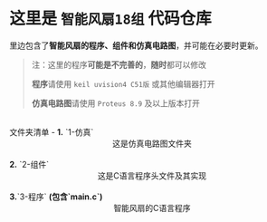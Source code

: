 
# 这里是 `智能风扇18组` 代码仓库
里边包含了<b>智能风扇的程序、组件和仿真电路图</b>，并可能在必要时更新。
> 注：这里的程序<b>可能是不完善的</b>，<b>随时</b>都可以修改
>
><b>程序</b>请使用 `keil uvision4 C51版` 或其他编辑器打开
>
><b>仿真电路图</b>请使用 `Proteus 8.9` 及以上版本打开


<br>
文件夹清单
 - 
 <b>1.</b> `1-仿真`<br><center>这是仿真电路图文件夹<br></center><br>
 <b>2.</b> `2-组件`<br><center>这是C语言程序头文件及其实现</center><br>
 <b>3.</b>`3-程序` <b>(包含`main.c`)</b><br><center>智能风扇的C语言程序</center><br>